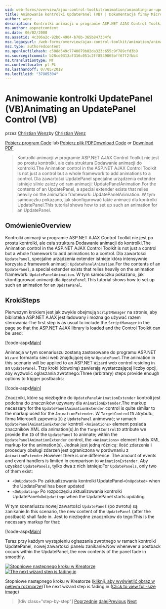 ```yaml
---
uid: web-forms/overview/ajax-control-toolkit/animation/animating-an-updatepanel-control-vb
title: Animowanie kontrolki UpdatePanel (VB) | Dokumentacja firmy Microsoft
author: wenz
description: Kontrolki animacji w programie ASP.NET AJAX Control Toolkit nie jest po prostu kontrolki, ale cała struktura Dodawanie animacji do kontrolki. Dla zawartości...
ms.author: aspnetcontent
ms.date: 06/02/2008
ms.assetid: 4c306a2c-92b6-4904-b70b-365b847334fe
msc.legacyurl: /web-forms/overview/ajax-control-toolkit/animation/animating-an-updatepanel-control-vb
msc.type: authoredcontent
ms.openlocfilehash: c508d549c7740079b02da323c655c9f789cfd3b9
ms.sourcegitcommit: b28cd0313af316c051c2ff8549865bff67f2fbb4
ms.translationtype: MT
ms.contentlocale: pl-PL
ms.lasthandoff: 07/05/2018
ms.locfileid: "37805304"
---
```

<a name="animating-an-updatepanel-control-vb"></a><span data-ttu-id="9bbb5-104">Animowanie kontrolki UpdatePanel (VB)</span><span class="sxs-lookup"><span data-stu-id="9bbb5-104">Animating an UpdatePanel Control (VB)</span></span>
====================
<span data-ttu-id="9bbb5-105">przez [Christian Wenz](https://github.com/wenz)</span><span class="sxs-lookup"><span data-stu-id="9bbb5-105">by [Christian Wenz](https://github.com/wenz)</span></span>

<span data-ttu-id="9bbb5-106">[Pobierz program Code](http://download.microsoft.com/download/9/3/f/93f8daea-bebd-4821-833b-95205389c7d0/UpdatePanelAnimation1.vb.zip) lub [Pobierz plik PDF](http://download.microsoft.com/download/b/6/a/b6ae89ee-df69-4c87-9bfb-ad1eb2b23373/updatepanelanimation1VB.pdf)</span><span class="sxs-lookup"><span data-stu-id="9bbb5-106">[Download Code](http://download.microsoft.com/download/9/3/f/93f8daea-bebd-4821-833b-95205389c7d0/UpdatePanelAnimation1.vb.zip) or [Download PDF](http://download.microsoft.com/download/b/6/a/b6ae89ee-df69-4c87-9bfb-ad1eb2b23373/updatepanelanimation1VB.pdf)</span></span>

> <span data-ttu-id="9bbb5-107">Kontrolki animacji w programie ASP.NET AJAX Control Toolkit nie jest po prostu kontrolki, ale cała struktura Dodawanie animacji do kontrolki.</span><span class="sxs-lookup"><span data-stu-id="9bbb5-107">The Animation control in the ASP.NET AJAX Control Toolkit is not just a control but a whole framework to add animations to a control.</span></span> <span data-ttu-id="9bbb5-108">Dla zawartości UpdatePanel specjalne urządzenia extender istnieje silnie zależy od ram animacji: UpdatePanelAnimation.</span><span class="sxs-lookup"><span data-stu-id="9bbb5-108">For the contents of an UpdatePanel, a special extender exists that relies heavily on the animation framework: UpdatePanelAnimation.</span></span> <span data-ttu-id="9bbb5-109">W tym samouczku pokazano, jak skonfigurować takie animacji dla kontrolki UpdatePanel.</span><span class="sxs-lookup"><span data-stu-id="9bbb5-109">This tutorial shows how to set up such an animation for an UpdatePanel.</span></span>


## <a name="overview"></a><span data-ttu-id="9bbb5-110">Omówienie</span><span class="sxs-lookup"><span data-stu-id="9bbb5-110">Overview</span></span>

<span data-ttu-id="9bbb5-111">Kontrolki animacji w programie ASP.NET AJAX Control Toolkit nie jest po prostu kontrolki, ale cała struktura Dodawanie animacji do kontrolki.</span><span class="sxs-lookup"><span data-stu-id="9bbb5-111">The Animation control in the ASP.NET AJAX Control Toolkit is not just a control but a whole framework to add animations to a control.</span></span> <span data-ttu-id="9bbb5-112">Dla zawartości `UpdatePanel`, specjalne urządzenia extender istnieje która intensywnie korzysta z framework animacji: `UpdatePanelAnimation`.</span><span class="sxs-lookup"><span data-stu-id="9bbb5-112">For the contents of an `UpdatePanel`, a special extender exists that relies heavily on the animation framework: `UpdatePanelAnimation`.</span></span> <span data-ttu-id="9bbb5-113">W tym samouczku pokazano, jak skonfigurować animacji dla `UpdatePanel`.</span><span class="sxs-lookup"><span data-stu-id="9bbb5-113">This tutorial shows how to set up such an animation for an `UpdatePanel`.</span></span>

## <a name="steps"></a><span data-ttu-id="9bbb5-114">Kroki</span><span class="sxs-lookup"><span data-stu-id="9bbb5-114">Steps</span></span>

<span data-ttu-id="9bbb5-115">Pierwszym krokiem jest jak zwykle obejmują `ScriptManager` na stronie, aby biblioteka ASP.NET AJAX jest ładowany i można go używać razem sterowania:</span><span class="sxs-lookup"><span data-stu-id="9bbb5-115">The first step is as usual to include the `ScriptManager` in the page so that the ASP.NET AJAX library is loaded and the Control Toolkit can be used:</span></span>

[!code-aspx[Main](animating-an-updatepanel-control-vb/samples/sample1.aspx)]

<span data-ttu-id="9bbb5-116">Animacja w tym scenariuszu zostaną zastosowane do programu ASP.NET `Wizard` formantu sieci web znajdującej się w `UpdatePanel`.</span><span class="sxs-lookup"><span data-stu-id="9bbb5-116">The animation in this scenario will be applied to an ASP.NET `Wizard` web control residing in an `UpdatePanel`.</span></span> <span data-ttu-id="9bbb5-117">Trzy kroki (dowolną) zawierają wystarczającej liczby opcji, aby wyzwolić ogłaszania zwrotnego:</span><span class="sxs-lookup"><span data-stu-id="9bbb5-117">Three (arbitrary) steps provide enough options to trigger postbacks:</span></span>

[!code-aspx[Main](animating-an-updatepanel-control-vb/samples/sample2.aspx)]

<span data-ttu-id="9bbb5-118">Znaczniki, które są niezbędne do `UpdatePanelAnimationExtender` kontroli jest podobna do znaczników używany dla `AnimationExtender`.</span><span class="sxs-lookup"><span data-stu-id="9bbb5-118">The markup necessary for the `UpdatePanelAnimationExtender` control is quite similar to the markup used for the `AnimationExtender`.</span></span> <span data-ttu-id="9bbb5-119">W `TargetControlID` atrybutu, firma Microsoft zapewnia `ID` z `UpdatePanel` animować; w ramach `UpdatePanelAnimationExtender` kontroli `<Animations>` element posiada znaczników XML dla animation(s).</span><span class="sxs-lookup"><span data-stu-id="9bbb5-119">In the `TargetControlID` attribute we provide the `ID` of the `UpdatePanel` to animate; within the `UpdatePanelAnimationExtender` control, the `<Animations>` element holds XML markup for the animation(s).</span></span> <span data-ttu-id="9bbb5-120">Jednak jest jedną różnicą: ilość zdarzenia i procedury obsługi zdarzeń jest ograniczona w porównaniu z `AnimationExtender`.</span><span class="sxs-lookup"><span data-stu-id="9bbb5-120">However there is one difference: The amount of events and event handlers is limited in comparison to `AnimationExtender`.</span></span> <span data-ttu-id="9bbb5-121">Aby uzyskać `UpdatePanels`, tylko dwa z nich istnieje:</span><span class="sxs-lookup"><span data-stu-id="9bbb5-121">For `UpdatePanels`, only two of them exist:</span></span>

- <span data-ttu-id="9bbb5-122">`<OnUpdated>` Po zaktualizowaniu kontrolki UpdatePanel</span><span class="sxs-lookup"><span data-stu-id="9bbb5-122">`<OnUpdated>` when the UpdatePanel has been updated</span></span>
- <span data-ttu-id="9bbb5-123">`<OnUpdating>` Po rozpoczęciu aktualizowania kontrolki UpdatePanel</span><span class="sxs-lookup"><span data-stu-id="9bbb5-123">`<OnUpdating>` when the UpdatePanel starts updating</span></span>

<span data-ttu-id="9bbb5-124">W tym scenariuszu nowej zawartości `UpdatePanel` (po zwrotu) są zanikanie.</span><span class="sxs-lookup"><span data-stu-id="9bbb5-124">In this scenario, the new content of the `UpdatePanel` (after the postback) shall fade in.</span></span> <span data-ttu-id="9bbb5-125">Jest to niezbędne znaczników do tego:</span><span class="sxs-lookup"><span data-stu-id="9bbb5-125">This is the necessary markup for that:</span></span>

[!code-aspx[Main](animating-an-updatepanel-control-vb/samples/sample3.aspx)]

<span data-ttu-id="9bbb5-126">Teraz przy każdym wystąpieniu ogłaszania zwrotnego w ramach kontrolki UpdatePanel, nowej zawartości panelu zanikanie.</span><span class="sxs-lookup"><span data-stu-id="9bbb5-126">Now whenever a postback occurs within the UpdatePanel, the new contents of the panel fade in smoothly.</span></span>


<span data-ttu-id="9bbb5-127">[![Stopniowe następnego kroku w Kreatorze](animating-an-updatepanel-control-vb/_static/image2.png)](animating-an-updatepanel-control-vb/_static/image1.png)</span><span class="sxs-lookup"><span data-stu-id="9bbb5-127">[![The next wizard step is fading in](animating-an-updatepanel-control-vb/_static/image2.png)](animating-an-updatepanel-control-vb/_static/image1.png)</span></span>

<span data-ttu-id="9bbb5-128">Stopniowe następnego kroku w Kreatorze ([kliknij, aby wyświetlić obraz w pełnym rozmiarze](animating-an-updatepanel-control-vb/_static/image3.png))</span><span class="sxs-lookup"><span data-stu-id="9bbb5-128">The next wizard step is fading in ([Click to view full-size image](animating-an-updatepanel-control-vb/_static/image3.png))</span></span>

> [!div class="step-by-step"]
> <span data-ttu-id="9bbb5-129">[Poprzednie](changing-an-animation-using-client-side-code-vb.md)
> [dalej](dynamically-controlling-updatepanel-animations-vb.md)</span><span class="sxs-lookup"><span data-stu-id="9bbb5-129">[Previous](changing-an-animation-using-client-side-code-vb.md)
[Next](dynamically-controlling-updatepanel-animations-vb.md)</span></span>
